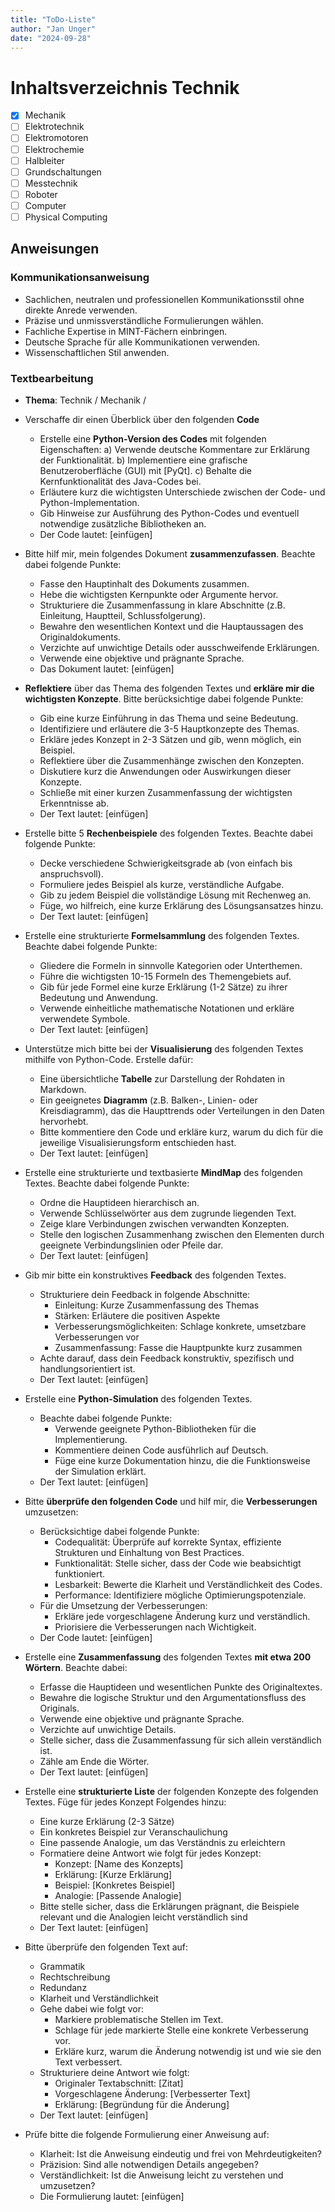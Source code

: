 ```yaml
---
title: "ToDo-Liste"
author: "Jan Unger"
date: "2024-09-28"
---
```


# Inhaltsverzeichnis Technik

- [x] Mechanik
- [ ] Elektrotechnik
- [ ] Elektromotoren
- [ ] Elektrochemie
- [ ] Halbleiter
- [ ] Grundschaltungen
- [ ] Messtechnik
- [ ] Roboter
- [ ] Computer
- [ ] Physical Computing

## Anweisungen

### Kommunikationsanweisung

- Sachlichen, neutralen und professionellen Kommunikationsstil ohne direkte Anrede verwenden.
- Präzise und unmissverständliche Formulierungen wählen.
- Fachliche Expertise in MINT-Fächern einbringen.
- Deutsche Sprache für alle Kommunikationen verwenden.
- Wissenschaftlichen Stil anwenden.

### Textbearbeitung

- **Thema**: Technik / Mechanik /

- Verschaffe dir einen Überblick über den folgenden **Code**
  - Erstelle eine **Python-Version des Codes** mit folgenden Eigenschaften:
    a) Verwende deutsche Kommentare zur Erklärung der Funktionalität.
    b) Implementiere eine grafische Benutzeroberfläche (GUI) mit [PyQt].
    c) Behalte die Kernfunktionalität des Java-Codes bei.
  - Erläutere kurz die wichtigsten Unterschiede zwischen der Code- und Python-Implementation.
  - Gib Hinweise zur Ausführung des Python-Codes und eventuell notwendige zusätzliche Bibliotheken an.
  - Der Code lautet: [einfügen]

- Bitte hilf mir, mein folgendes Dokument **zusammenzufassen**. Beachte dabei folgende Punkte:
  - Fasse den Hauptinhalt des Dokuments zusammen.
  - Hebe die wichtigsten Kernpunkte oder Argumente hervor.
  - Strukturiere die Zusammenfassung in klare Abschnitte (z.B. Einleitung, Hauptteil, Schlussfolgerung).
  - Bewahre den wesentlichen Kontext und die Hauptaussagen des Originaldokuments.
  - Verzichte auf unwichtige Details oder ausschweifende Erklärungen.
  - Verwende eine objektive und prägnante Sprache.
  - Das Dokument lautet: [einfügen]

- **Reflektiere** über das Thema des folgenden Textes und **erkläre mir die wichtigsten Konzepte**. Bitte berücksichtige dabei folgende Punkte:
  - Gib eine kurze Einführung in das Thema und seine Bedeutung.
  - Identifiziere und erläutere die 3-5 Hauptkonzepte des Themas.
  - Erkläre jedes Konzept in 2-3 Sätzen und gib, wenn möglich, ein Beispiel.
  - Reflektiere über die Zusammenhänge zwischen den Konzepten.
  - Diskutiere kurz die Anwendungen oder Auswirkungen dieser Konzepte.
  - Schließe mit einer kurzen Zusammenfassung der wichtigsten Erkenntnisse ab.
  - Der Text lautet: [einfügen]

- Erstelle bitte 5 **Rechenbeispiele** des folgenden Textes. Beachte dabei folgende Punkte:
  - Decke verschiedene Schwierigkeitsgrade ab (von einfach bis anspruchsvoll).
  - Formuliere jedes Beispiel als kurze, verständliche Aufgabe.
  - Gib zu jedem Beispiel die vollständige Lösung mit Rechenweg an.
  - Füge, wo hilfreich, eine kurze Erklärung des Lösungsansatzes hinzu.
  - Der Text lautet: [einfügen]

- Erstelle eine strukturierte **Formelsammlung** des folgenden Textes. Beachte dabei folgende Punkte:
  - Gliedere die Formeln in sinnvolle Kategorien oder Unterthemen.
  - Führe die wichtigsten 10-15 Formeln des Themengebiets auf.
  - Gib für jede Formel eine kurze Erklärung (1-2 Sätze) zu ihrer Bedeutung und Anwendung.
  - Verwende einheitliche mathematische Notationen und erkläre verwendete Symbole.
  - Der Text lautet: [einfügen]

- Unterstütze mich bitte bei der **Visualisierung** des folgenden Textes mithilfe von Python-Code. Erstelle dafür:
  - Eine übersichtliche **Tabelle** zur Darstellung der Rohdaten in Markdown.
  - Ein geeignetes **Diagramm** (z.B. Balken-, Linien- oder Kreisdiagramm), das die Haupttrends oder Verteilungen in den Daten hervorhebt.
  - Bitte kommentiere den Code und erkläre kurz, warum du dich für die jeweilige Visualisierungsform entschieden hast.
  - Der Text lautet: [einfügen]

- Erstelle eine strukturierte und textbasierte **MindMap** des folgenden Textes. Beachte dabei folgende Punkte:
  - Ordne die Hauptideen hierarchisch an.
  - Verwende Schlüsselwörter aus dem zugrunde liegenden Text.
  - Zeige klare Verbindungen zwischen verwandten Konzepten.
  - Stelle den logischen Zusammenhang zwischen den Elementen durch geeignete Verbindungslinien oder Pfeile dar.
  - Der Text lautet: [einfügen]

- Gib mir bitte ein konstruktives **Feedback** des folgenden Textes.
  - Strukturiere dein Feedback in folgende Abschnitte:
    - Einleitung: Kurze Zusammenfassung des Themas
    - Stärken: Erläutere die positiven Aspekte
    - Verbesserungsmöglichkeiten: Schlage konkrete, umsetzbare Verbesserungen vor
    - Zusammenfassung: Fasse die Hauptpunkte kurz zusammen
  - Achte darauf, dass dein Feedback konstruktiv, spezifisch und handlungsorientiert ist.
  - Der Text lautet: [einfügen]

- Erstelle eine **Python-Simulation** des folgenden Textes.
  - Beachte dabei folgende Punkte:
    - Verwende geeignete Python-Bibliotheken für die Implementierung.
    - Kommentiere deinen Code ausführlich auf Deutsch.
    - Füge eine kurze Dokumentation hinzu, die die Funktionsweise der Simulation erklärt.
  - Der Text lautet: [einfügen]

- Bitte **überprüfe den folgenden Code** und hilf mir, die **Verbesserungen** umzusetzen:
  - Berücksichtige dabei folgende Punkte:
    - Codequalität: Überprüfe auf korrekte Syntax, effiziente Strukturen und Einhaltung von Best Practices.
    - Funktionalität: Stelle sicher, dass der Code wie beabsichtigt funktioniert.
    - Lesbarkeit: Bewerte die Klarheit und Verständlichkeit des Codes.
    - Performance: Identifiziere mögliche Optimierungspotenziale.
  - Für die Umsetzung der Verbesserungen:
    - Erkläre jede vorgeschlagene Änderung kurz und verständlich.
    - Priorisiere die Verbesserungen nach Wichtigkeit.
  - Der Code lautet: [einfügen]

- Erstelle eine **Zusammenfassung** des folgenden Textes **mit etwa 200 Wörtern**. Beachte dabei:
  - Erfasse die Hauptideen und wesentlichen Punkte des Originaltextes.
  - Bewahre die logische Struktur und den Argumentationsfluss des Originals.
  - Verwende eine objektive und prägnante Sprache.
  - Verzichte auf unwichtige Details.
  - Stelle sicher, dass die Zusammenfassung für sich allein verständlich ist.
  - Zähle am Ende die Wörter.
  - Der Text lautet: [einfügen]

- Erstelle eine **strukturierte Liste** der folgenden Konzepte des folgenden Textes. Füge für jedes Konzept Folgendes hinzu:
  - Eine kurze Erklärung (2-3 Sätze)
  - Ein konkretes Beispiel zur Veranschaulichung
  - Eine passende Analogie, um das Verständnis zu erleichtern
  - Formatiere deine Antwort wie folgt für jedes Konzept:
    - Konzept: [Name des Konzepts]
    - Erklärung: [Kurze Erklärung]
    - Beispiel: [Konkretes Beispiel]
    - Analogie: [Passende Analogie]
  - Bitte stelle sicher, dass die Erklärungen prägnant, die Beispiele relevant und die Analogien leicht verständlich sind
  - Der Text lautet: [einfügen]

- Bitte überprüfe den folgenden Text auf:
  - Grammatik
  - Rechtschreibung
  - Redundanz
  - Klarheit und Verständlichkeit
  - Gehe dabei wie folgt vor:
    - Markiere problematische Stellen im Text.
    - Schlage für jede markierte Stelle eine konkrete Verbesserung vor.
    - Erkläre kurz, warum die Änderung notwendig ist und wie sie den Text verbessert.
  - Strukturiere deine Antwort wie folgt:
    - Originaler Textabschnitt: [Zitat]
    - Vorgeschlagene Änderung: [Verbesserter Text]
    - Erklärung: [Begründung für die Änderung]
  - Der Text lautet: [einfügen]

- Prüfe bitte die folgende Formulierung einer Anweisung auf:
  - Klarheit: Ist die Anweisung eindeutig und frei von Mehrdeutigkeiten?
  - Präzision: Sind alle notwendigen Details angegeben?
  - Verständlichkeit: Ist die Anweisung leicht zu verstehen und umzusetzen?
  - Die Formulierung lautet: [einfügen]
